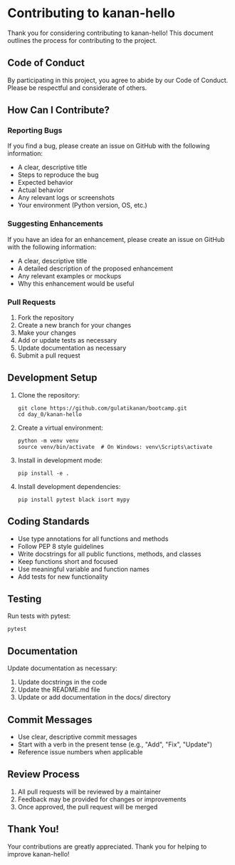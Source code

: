 # Contributing to kanan-hello

Thank you for considering contributing to kanan-hello! This document outlines the process for contributing to the project.

## Code of Conduct

By participating in this project, you agree to abide by our Code of Conduct. Please be respectful and considerate of others.

## How Can I Contribute?

### Reporting Bugs

If you find a bug, please create an issue on GitHub with the following information:

- A clear, descriptive title
- Steps to reproduce the bug
- Expected behavior
- Actual behavior
- Any relevant logs or screenshots
- Your environment (Python version, OS, etc.)

### Suggesting Enhancements

If you have an idea for an enhancement, please create an issue on GitHub with the following information:

- A clear, descriptive title
- A detailed description of the proposed enhancement
- Any relevant examples or mockups
- Why this enhancement would be useful

### Pull Requests

1. Fork the repository
2. Create a new branch for your changes
3. Make your changes
4. Add or update tests as necessary
5. Update documentation as necessary
6. Submit a pull request

## Development Setup

1. Clone the repository:
   ```
   git clone https://github.com/gulatikanan/bootcamp.git
   cd day_0/kanan-hello
   ```

2. Create a virtual environment:
   ```
   python -m venv venv
   source venv/bin/activate  # On Windows: venv\Scripts\activate
   ```

3. Install in development mode:
   ```
   pip install -e .
   ```

4. Install development dependencies:
   ```
   pip install pytest black isort mypy
   ```

## Coding Standards

- Use type annotations for all functions and methods
- Follow PEP 8 style guidelines
- Write docstrings for all public functions, methods, and classes
- Keep functions short and focused
- Use meaningful variable and function names
- Add tests for new functionality

## Testing

Run tests with pytest:


```
pytest
```

## Documentation

Update documentation as necessary:

1. Update docstrings in the code
2. Update the README.md file
3. Update or add documentation in the docs/ directory

## Commit Messages

- Use clear, descriptive commit messages
- Start with a verb in the present tense (e.g., "Add", "Fix", "Update")
- Reference issue numbers when applicable

## Review Process

1. All pull requests will be reviewed by a maintainer
2. Feedback may be provided for changes or improvements
3. Once approved, the pull request will be merged

## Thank You!

Your contributions are greatly appreciated. Thank you for helping to improve kanan-hello!